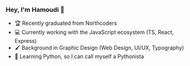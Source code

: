 ### Hey, I'm Hamoudi 👋

- 🏆 Recently graduated from Northcoders
- 💻 Currently working with the JavaScript ecosystem (TS, React, Express)
- 🖌️ Background in Graphic Design (Web Design, UI/UX, Typography)
- 🐍 Learning Python, so I can call myself a Pythonista
